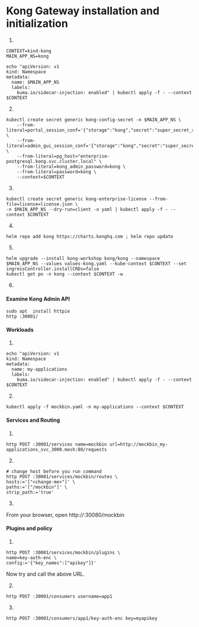 # Kong Gateway installation and initialization

1.

```
CONTEXT=kind-kong
MAIN_APP_NS=kong

echo "apiVersion: v1
kind: Namespace
metadata:
  name: $MAIN_APP_NS
  labels:
    kuma.io/sidecar-injection: enabled" | kubectl apply -f - --context $CONTEXT
```

2.

```
kubectl create secret generic kong-config-secret -n $MAIN_APP_NS \
    --from-literal=portal_session_conf='{"storage":"kong","secret":"super_secret_salt_string","cookie_name":"portal_session","cookie_samesite":"off","cookie_secure":false}' \
    --from-literal=admin_gui_session_conf='{"storage":"kong","secret":"super_secret_salt_string","cookie_name":"admin_session","cookie_samesite":"off","cookie_secure":false}' \
    --from-literal=pg_host="enterprise-postgresql.kong.svc.cluster.local" \
    --from-literal=kong_admin_password=kong \
    --from-literal=password=kong \
    --context=$CONTEXT
```

3.

```
kubectl create secret generic kong-enterprise-license --from-file=license=license.json \
-n $MAIN_APP_NS --dry-run=client -o yaml | kubectl apply -f - --context $CONTEXT
```

4.

```
helm repo add kong https://charts.konghq.com ; helm repo update
```

5.

```
helm upgrade --install kong-workshop kong/kong --namespace $MAIN_APP_NS --values values-kong.yaml --kube-context $CONTEXT --set ingressController.installCRDs=false
kubectl get po -n kong --context $CONTEXT -w
```

6.

#### Examine Kong Admin API
```
sudo apt  install httpie
http :30001/
```

#### Workloads

1.

```
echo "apiVersion: v1
kind: Namespace
metadata:
  name: my-applications
  labels:
    kuma.io/sidecar-injection: enabled" | kubectl apply -f - --context $CONTEXT
```
2.

```
kubectl apply -f mockbin.yaml -n my-applications --context $CONTEXT
```

#### Services and Routing
1.
```
http POST :30001/services name=mockbin url=http://mockbin_my-applications_svc_3000.mesh:80/requests
```

2.

```
# change host before you run command
http POST :30001/services/mockbin/routes \
hosts:='["<change-me>"]' \
paths:='["/mockbin"]' \
strip_path:='true'
```

3.
From your browser, open http://<change-me>:30080/mockbin

#### Plugins and policy
1.
```
http POST :30001/services/mockbin/plugins \
name=key-auth-enc \
config:='{"key_names":["apikey"]}'
```

Now try and call the above URL.

2.
```
http POST :30001/consumers username=app1
```
3.
```
http POST :30001/consumers/app1/key-auth-enc key=myapikey
```
